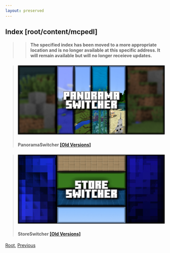 ```yaml
---
layout: preserved
---
```

## Index [root/content/mcpedl]
> > #### The specified index has been moved to a more appropriate location and is no longer available at this specific address. It will remain available but will no longer receieve updates.

> ### [![PanoramaSwitcher](././PanoramaSwitcher/upload/panorama-switcher_1.png)](./PanoramaSwitcher)
> #### PanoramaSwitcher [[Old Versions]](./PanoramaSwitcher/versions)

> ### [![StoreSwitcher](././StoreSwitcher/upload/store-switcher_1.png)](./StoreSwitcher)
> #### StoreSwitcher [[Old Versions]](./StoreSwitcher/versions)

[Root](/), [Previous](.././)
